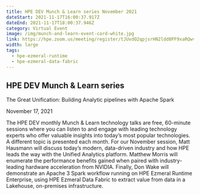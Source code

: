 ```yaml
---
title: HPE DEV Munch & Learn series November 2021
dateStart: 2021-11-17T16:00:37.917Z
dateEnd: 2021-11-17T18:00:37.946Z
category: Virtual Event
image: /img/munch-and-learn-event-card-white.jpg
link: https://hpe.zoom.us/meeting/register/tJUvdO2qpjsrHN2ldd8PF9xaRQwvoIHP9U2Y
width: large
tags:
  - hpe-ezmeral-runtime
  - hpe-ezmeral-data-fabric
---
```

## HPE DEV Munch & Learn series

The Great Unification: Building Analytic pipelines with Apache Spark

November 17, 2021

The HPE DEV monthly Munch & Learn technology talks are free, 60-minute sessions where you can listen to and engage with leading technology experts who offer valuable insights into today’s most popular technologies. A different topic is presented each month. For our November session, Matt Hausmann will discuss today’s modern, data-driven industry and how HPE leads the way with the Unified Analytics platform. Matthew Morris will enumerate the performance benefits gained when paired with industry-leading hardware acceleration from NVIDIA. Finally, Don Wake will demonstrate an Apache 3 Spark workflow running on HPE Ezmeral Runtime Enterprise, using HPE Ezmeral Data Fabric to extract value from data in a Lakehouse, on-premises infrastructure. 